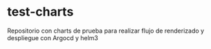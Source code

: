 # test-charts
Repositorio con charts de prueba para realizar flujo de renderizado y despliegue con Argocd y helm3
